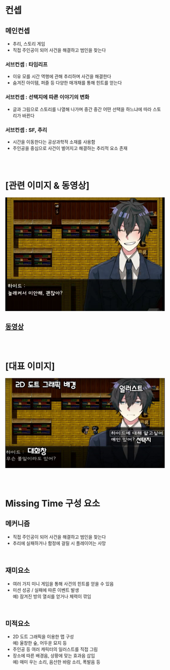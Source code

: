 # 컨셉
## 메인컨셉
- 추리, 스토리 게임
- 직접 주인공이 되어 사건을 해결하고 범인을 찾는다




### 서브컨셉 : 타임리프
- 이유 모를 시간 역행에 관해 추리하며 사건을 해결한다
- 숨겨진 아이템, 퍼즐 등 다양한 매개채를 통해 힌트를 얻는다

### 서브컨셉 : 선택지에 따른 이야기의 변화
- 글과 그림으로 스토리를 나열해 나가며 중간 중간 어떤 선택을 하느냐에 따라 스토리가 바뀐다

### 서브컨셉 : SF, 추리
- 시간을 이동한다는 공상과학적 소재를 사용함
- 주인공을 중심으로 사건이 벌어지고 해결하는 추리적 요소 존재

<br><br>
# [관련 이미지 & 동영상]
<img src="./img/관련 이미지.png">

## [동영상](https://www.youtube.com/watch?v=QvSF8n5oi2w)

<br><br>
# [대표 이미지]
<img src="./img/대표 이미지.jpg">


<br><br>
# Missing Time 구성 요소

##  메커니즘
- 직접 주인공이 되어 사건을 해결하고 범인을 찾는다
- 추리에 실패하거나 함정에 걸릴 시 플레이어는 사망

<br>

## 재미요소
- 여러 가지 미니 게임을 통해 사건의 힌트를 얻을 수 있음
- 미션 성공 / 실패에 따른 이벤트 발생
<br>예) 잠겨진 방의 열쇠를 얻거나 체력이 깎임

<br>

## 미적요소
- 2D 도트 그래픽을 이용한 맵 구성
<br>예) 울창한 숲, 어두운 묘지 등
- 주인공 등 여러 캐릭터의 일러스트를 직접 그림
- 장소에 따른 배경음, 상황에 맞는 효과음 삽입
<br>예) 매미 우는 소리, 음산한 바람 소리, 폭발음 등

